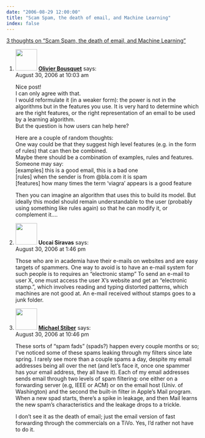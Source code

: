 ```yaml
---
date: "2006-08-29 12:00:00"
title: "Scam Spam, the death of email, and Machine Learning"
index: false
---
```


[3 thoughts on &ldquo;Scam Spam, the death of email, and Machine Learning&rdquo;](/lemire/blog/2006/08-29-scam-spam-the-death-of-email-and-machine-learning)

<ol class="comment-list">
<li id="comment-25741" class="comment even thread-even depth-1">
<div class="comment-author vcard">
<img alt src="https://secure.gravatar.com/avatar/679b720c8058c6579039544232b5e9bb?s=56&#038;d=mm&#038;r=g" srcset="https://secure.gravatar.com/avatar/679b720c8058c6579039544232b5e9bb?s=112&#038;d=mm&#038;r=g 2x" class="avatar avatar-56 photo" height="56" width="56" decoding="async" /> <b class="fn"><a href="http://ml.typepad.com/" class="url" rel="ugc external nofollow">Olivier Bousquet</a></b> <span class="says">says:</span> </div>
<div class="comment-metadata"><time datetime="2006-08-30T10:03:09+00:00">August 30, 2006 at 10:03 am</time></a> </div>
<div class="comment-content">
<p>Nice post!<br/>
I can only agree with that.<br/>
I would reformulate it (in a weaker form): the power is not in the algorithms but in the features you use. It is very hard to determine which are the right features, or the right representation of an email to be used by a learning algorithm.<br/>
But the question is how users can help here?</p>
<p>Here are a couple of random thoughts:<br/>
One way could be that they suggest high level features (e.g. in the form of rules) that can then be combined.<br/>
Maybe there should be a combination of examples, rules and features.<br/>
Someone may say:<br/>
[examples] this is a good email, this is a bad one<br/>
[rules] when the sender is from @bla.com it is spam<br/>
[features] how many times the term &lsquo;viagra&rsquo; appears is a good feature</p>
<p>Then you can imagine an algorithm that uses this to build its model. But ideally this model should remain understandable to the user (probably using something like rules again) so that he can modify it, or complement it&#8230;.</p>
</div>
</li>
<li id="comment-25780" class="comment odd alt thread-odd thread-alt depth-1">
<div class="comment-author vcard">
<img alt src="https://secure.gravatar.com/avatar/?s=56&#038;d=mm&#038;r=g" srcset="https://secure.gravatar.com/avatar/?s=112&#038;d=mm&#038;r=g 2x" class="avatar avatar-56 photo avatar-default" height="56" width="56" decoding="async" /> <b class="fn">Uccai Siravas</b> <span class="says">says:</span> </div>
<div class="comment-metadata"><time datetime="2006-08-30T13:46:59+00:00">August 30, 2006 at 1:46 pm</time></a> </div>
<div class="comment-content">
<p>Those who are in academia have their e-mails on websites and are easy targets of spammers. One way to avoid is to have an e-mail system for such people is to requires an &ldquo;electronic stamp&rdquo; To send an e-mail to user X, one must access the user X&rsquo;s website and get an &ldquo;electronic stamp.&rdquo;, which involves reading and typing distorted patterns, which machines are not good at. An e-mail received without stamps goes to a junk folder.</p>
</div>
</li>
<li id="comment-25876" class="comment even thread-even depth-1">
<div class="comment-author vcard">
<img alt src="https://secure.gravatar.com/avatar/dada9de44173d6c1b13691554ef8e974?s=56&#038;d=mm&#038;r=g" srcset="https://secure.gravatar.com/avatar/dada9de44173d6c1b13691554ef8e974?s=112&#038;d=mm&#038;r=g 2x" class="avatar avatar-56 photo" height="56" width="56" loading="lazy" decoding="async" /> <b class="fn"><a href="https://expert-opinion.blogspot.com/" class="url" rel="ugc external nofollow">Michael Stiber</a></b> <span class="says">says:</span> </div>
<div class="comment-metadata"><time datetime="2006-08-30T22:46:19+00:00">August 30, 2006 at 10:46 pm</time></a> </div>
<div class="comment-content">
<p>These sorts of &ldquo;spam fads&rdquo; (spads?) happen every couple months or so; I&rsquo;ve noticed some of these spams leaking through my filters since late spring. I rarely see more than a couple spams a day, despite my email addresses being all over the net (and let&rsquo;s face it, once one spammer has your email address, they all have it). Each of my email addresses sends email through two levels of spam filtering: one either on a forwarding server (e.g, IEEE or ACM) or on the email host (Univ. of Washington) and the second the built-in filter in Apple&rsquo;s Mail program. When a new spad starts, there&rsquo;s a spike in leakage, and then Mail learns the new spam&rsquo;s characteristics and the leakage drops to a trickle.</p>
<p>I don&rsquo;t see it as the death of email; just the email version of fast forwarding through the commercials on a TiVo. Yes, I&rsquo;d rather not have to do it.</p>
</div>
</li>
</ol>

